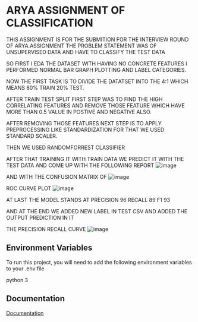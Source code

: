 
# ARYA ASSIGNMENT OF CLASSIFICATION

THIS ASSIGNMENT IS FOR THE SUBMITION FOR THE INTERVIEW ROUND OF ARYA.ASSIGNMENT
THE PROBLEM STATEMENT WAS OF UNSUPERVISED DATA AND HAVE TO CLASSIFY THE TEST DATA

SO FIRST I EDA THE DATASET WITH HAVING NO CONCRETE FEATURES  I PERFORMED NORMAL BAR GRAPH
PLOTTING AND LABEL CATEGORIES.

NOW THE FIRST TASK IS TO DIVIDE THE DATATSET INTO THE 4:1 WHICH MEANS 80% TRAIN 20% TEST.

AFTER TRAIN TEST SPLIT FIRST STEP WAS TO FIND THE HIGH CORRELATING FEATURES AND REMOVE THOSE 
FEATURE WHICH HAVE MORE THAN 0.5 VALUE IN POSTIVE AND NEGATIVE ALSO.

AFTER REMOVING THOSE FEATURES NEXT STEP IS TO APPLY PREPROCESSING LIKE STANDARDIZATION 
FOR THAT WE USED STANDARD SCALER.

THEN WE USED RANDOMFORREST CLASSIFIER

AFTER THAT TRAINING IT WITH TRAIN DATA WE PREDICT IT WITH THE TEST DATA AND COME UP WITH
THE FOLLOWING REPORT
![image](https://user-images.githubusercontent.com/55955461/135623365-735a3696-46bb-4c5c-862c-b6d1f6cc0774.png)

AND WITH THE CONFUSION MATRIX OF
![image](https://user-images.githubusercontent.com/55955461/135623480-21e90409-e973-4c36-a1be-3745fd52387d.png)

ROC CURVE PLOT
![image](https://user-images.githubusercontent.com/55955461/135623894-d28251fc-a4e3-4717-b0ad-a97e60ff4940.png)



AT LAST THE MODEL STANDS AT
PRECISION 96
RECALL 89
F1 93


AND AT THE END WE ADDED NEW LABEL IN TEST CSV AND ADDED THE OUTPUT PREDICTION IN IT


THE PRECISION RECALL CURVE
![image](https://user-images.githubusercontent.com/55955461/135623838-7816f207-7944-4156-9af7-2b1f1ba0e0a6.png)




## Environment Variables

To run this project, you will need to add the following environment variables to your .env file

python 3

  
## Documentation

[Documentation](https://scikit-learn.org/stable/)


  
    
